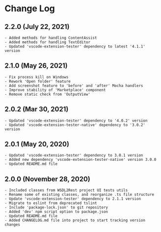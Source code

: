 # Change Log

## 2.2.0 (July 22, 2021)
	- Added methods for handling ContentAssist
	- Added methods for handling TextEditor
	- Updated 'vscode-extension-tester' dependency to latest '4.1.1' version

## 2.1.0 (May 26, 2021)
	- Fix process kill on Windows
	- Rework 'Open folder' feature
	- Add screenshot feature to 'before' and 'after' Mocha handlers
	- Improve stability of 'Marketplace' component
	- Remove static check from 'OutputView'

## 2.0.2 (Mar 30, 2021)
	- Updated 'vscode-extension-tester' dependency to '4.0.2' version
	- Updated 'vscode-extension-tester-native' dependency to '3.0.2' version

## 2.0.1 (May 20, 2020)
	- Updated 'vscode-extension-tester' dependency to 3.0.1 version
	- Added new dependency 'vscode-extension-tester-native' version 3.0.0
	- Updated README.md file

## 2.0.0 (November 28, 2020)
	- Included classes from WSDL2Rest project UI tests utils
	- Rename some of existing classes, and reorganize .ts file structure
	- Update 'vscode-extension-tester' dependency to 2.1.1 version
	- Migrate to eslint from deprecated tslint
	- Include 'package-lock.json' to git repository
	- Added 'dev' npm script option to package.json
	- Updated README.md file
	- Added CHANGELOG.md file into project to start tracking version changes